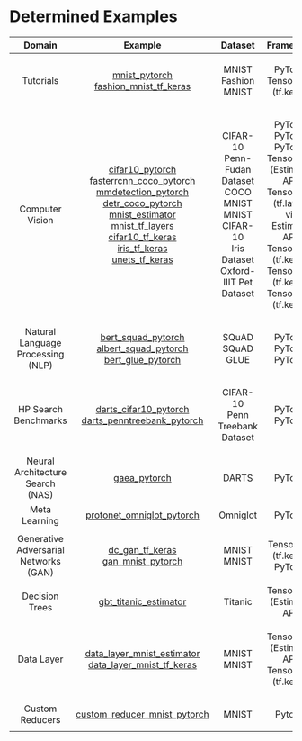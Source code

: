 # Determined Examples
| Domain | Example | Dataset | Framework |
|:------:|:-----:|:-------:|:------------------:|
| Tutorials | <p>[mnist_pytorch](tutorials/mnist_pytorch)<br>[fashion_mnist_tf_keras](tutorials/fashion_mnist_tf_keras)</p> | <p>MNIST<br>Fashion MNIST</p> | <p>PyTorch<br>TensorFlow (tf.keras)</p> |
| Computer Vision | <p>[cifar10_pytorch](computer_vision/cifar10_pytorch)<br>[fasterrcnn_coco_pytorch](computer_vision/fasterrcnn_coco_pytorch)<br>[mmdetection_pytorch](computer_vision/mmdetection_pytorch)<br>[detr_coco_pytorch](computer_vision/detr_coco_pytorch)<br>[mnist_estimator](computer_vision/mnist_estimator)<br>[mnist_tf_layers](computer_vision/mnist_tf_layers)<br>[cifar10_tf_keras](computer_vision/cifar10_tf_keras)<br>[iris_tf_keras](computer_vision/iris_tf_keras)<br>[unets_tf_keras](computer_vision/unets_tf_keras)</p> | <p>CIFAR-10<br>Penn-Fudan Dataset<br>COCO<br>MNIST<br>MNIST<br>CIFAR-10<br>Iris Dataset<br>Oxford-IIIT Pet Dataset</p> | <p>PyTorch<br>PyTorch<br>PyTorch<br>TensorFlow (Estimator API)<br>TensorFlow (tf.layers via Estimator API)<br>TensorFlow (tf.keras)<br>TensorFlow (tf.keras)<br>TensorFlow (tf.keras)</p> |
| Natural Language Processing (NLP) | <p>[bert_squad_pytorch](nlp/bert_squad_pytorch)<br>[albert_squad_pytorch](nlp/albert_squad_pytorch)<br>[bert_glue_pytorch](nlp/bert_glue_pytorch)</p> | <p>SQuAD<br>SQuAD<br>GLUE</p> | <p>PyTorch<br>PyTorch<br>PyTorch</p> |
| HP Search Benchmarks |  <p>[darts_cifar10_pytorch](hp_search_benchmarks/darts_cifar10_pytorch)<br>[darts_penntreebank_pytorch](hp_search_benchmarks/darts_penntreebank_pytorch)</p> |  <p>CIFAR-10<br>Penn Treebank Dataset</p> |  <p>PyTorch<br>PyTorch</p> |
| Neural Architecture Search (NAS)  | [gaea_pytorch](nas/gaea_pytorch) | DARTS | PyTorch |
| Meta Learning | [protonet_omniglot_pytorch](meta_learning/protonet_omniglot_pytorch) | Omniglot | PyTorch |
| Generative Adversarial Networks (GAN) | <p>[dc_gan_tf_keras](gan/dcgan_tf_keras)<br>[gan_mnist_pytorch](gan/gan_mnist_pytorch)</p> | <p>MNIST<br>MNIST</p> | <p>Tensorflow (tf.keras)<br>PyTorch</p> |
| Decision Trees  | [gbt_titanic_estimator](decision_trees/gbt_titanic_estimator) | Titanic | TensorFlow (Estimator API) |
| Data Layer | <p>[data_layer_mnist_estimator](features/data_layer_mnist_estimator)<br>[data_layer_mnist_tf_keras](features/data_layer_mnist_tf_keras)</p> | <p>MNIST<br>MNIST</p> | <p>TensorFlow (Estimator API)<br>TensorFlow (tf.keras)</p> |
| Custom Reducers | <p>[custom_reducer_mnist_pytorch](features/custom_reducer_mnist_pytorch)</p> | <p>MNIST</p> | <p>Pytorch |
